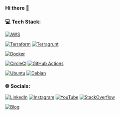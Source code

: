 ### Hi there 👋

### 💻 Tech Stack:
[![AWS](https://img.shields.io/badge/Amazon_AWS-FF9900?style=for-the-badge&logo=amazonaws&logoColor=white)](https://github.com/tymik)

[![Terraform](https://img.shields.io/badge/Terraform-7B42BC?style=for-the-badge&logo=terraform&logoColor=white)](https://github.com/tymik)
[![Terragrunt](https://img.shields.io/badge/Terragrunt-7B42BC?style=for-the-badge&logo=terragrunt&logoColor=white)](https://github.com/tymik)

[![Docker](https://img.shields.io/badge/Docker-2CA5E0?style=for-the-badge&logo=docker&logoColor=white)](https://github.com/tymik)

[![CircleCI](https://img.shields.io/badge/circleci-343434?style=for-the-badge&logo=circleci&logoColor=white)](https://github.com/tymik)
[![GitHub Actions](https://img.shields.io/badge/GitHub_Actions-2088FF?style=for-the-badge&logo=github-actions&logoColor=white)](https://github.com/tymik)

[![Ubuntu](https://img.shields.io/badge/Ubuntu-E95420?style=for-the-badge&logo=ubuntu&logoColor=white)](https://github.com/tymik)
[![Debian](https://img.shields.io/badge/Debian-A81D33?style=for-the-badge&logo=debian&logoColor=white)](https://github.com/tymik)


### 🌐 Socials:
[![LinkedIn](https://img.shields.io/badge/LinkedIn-0077B5?style=for-the-badge&logo=linkedin&logoColor=white)](https://www.linkedin.com/in/jantyminski/)
[![Instagram](https://img.shields.io/badge/Instagram-E4405F?style=for-the-badge&logo=instagram&logoColor=white)](https://www.instagram.com/diving.devops/)
[![YouTube](https://img.shields.io/badge/YouTube-FF0000?style=for-the-badge&logo=youtube&logoColor=white)](https://www.youtube.com/@diving.devops/)
[![StackOverflow](https://img.shields.io/badge/Stack_Overflow-FE7A16?style=for-the-badge&logo=stack-overflow&logoColor=white)](https://stackoverflow.com/users/1520842/tymik)

[![Blog](https://img.shields.io/badge/Hashnode-2962FF?style=for-the-badge&logo=hashnode&logoColor=white)](https://tymik.me)

<!--
**tymik/tymik** is a ✨ _special_ ✨ repository because its `README.md` (this file) appears on your GitHub profile.

Here are some ideas to get you started:

- 🔭 I’m currently working on ...
- 🌱 I’m currently learning ...
- 👯 I’m looking to collaborate on ...
- 🤔 I’m looking for help with ...
- 💬 Ask me about ...
- 📫 How to reach me: ...
- 😄 Pronouns: ...
- ⚡ Fun fact: ...

badges: https://github.com/alexandresanlim/Badges4-README.md-Profile?tab=readme-ov-file#-cloud-
-->
